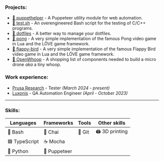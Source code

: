 ### Projects:

- [🧰 puppethelper](https://github.com/zahradnik-ondrej/puppethelper) - A Puppeteer utility module for web automation.
- [🧪 test.sh](https://github.com/zahradnik-ondrej/test.sh) - An overengineered Bash script for the testing of C/C++ programs.
- [💠 dotfiles](https://github.com/zahradnik-ondrej/dotfiles) - A better way to manage your dotfiles.
- [🏓 pong](https://github.com/zahradnik-ondrej/pong-love) - A very simple implementation of the famous Pong video game in Lua and the LÖVE game framework.
- [🐤 flappy-bird](https://github.com/zahradnik-ondrej/flappy-bird-love) - A very simple implementation of the famous Flappy Bird video game in Lua and the LÖVE game framework.
- [🚁 OpenWhoop](https://github.com/zahradnik-ondrej/openwhoop) - A shopping list of components needed to build a micro drone *aka* a tiny whoop.

### Work experience:
- [Prusa Research](https://www.prusa3d.com/) - Tester *(March 2024 - present)*
- [Luxonis](https://www.luxonis.com/) - QA Automation Engineer *(April - October 2023)*

***

### Skills:

| Languages     | Frameworks  | Tools  | Other skills   |
|---------------|-------------|--------|----------------|
| 🐢 Bash       | 🍵 Chai      | 🐙 Git | 🖨️ 3D printing |
| 🟦 TypeScript | ☕ Mocha     |        |                |
| 🐍 Python     | 🤖 Puppeteer |        |                |

<!--
| Languages                    | Frameworks       | Tools             | Databases     | Other skills |
|------------------------------|------------------|-------------------|---------------|--------------|
| 🟨 JavaScript / 🟦 TypeScript | 🤖 Puppeteer      | 📦 npm / 🧶 yarn  | 🍃 MongoDB    | 🖨️ 3D printing  |
| HTML / CSS                   | 🎭︎ Playwright    | Node.js / ts-node | 🐘 PostgreSQL |              |
| 🐢 Bash                      | Selenium         | 🐙 Git             |               |              |
| C / C++                      | ☕ Mocha, 🍵 Chai | 🐳  Docker        |               |              |
| 🐍 Python                     | Express          | ▶ GitHub Actions  |               |              |
|                              |                  | 🕸 GraphQL        |               |              |
|                              |                  | SQL               |               |              |

🖨️ 3D printing
🐢 Bash
C
C++
🍵 Chai
CSS
🐳 Docker
Express
🐙 Git
▶ GitHub Actions
🕸 GraphQL
HTML
🟨 JavaScript
☕ Mocha
🍃 MongoDB
Node.js
📦 npm
🎭︎ Playwright
🐘 PostgreSQL
🤖 Puppeteer
🐍 Python
Selenium
SQL
ts-node
🟦 TypeScript
🧶 yarn
-->
